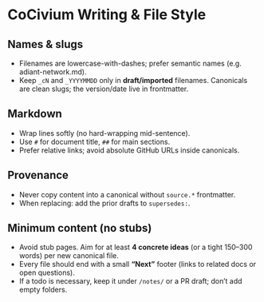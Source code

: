 # CoCivium Writing & File Style

## Names & slugs
- Filenames are lowercase-with-dashes; prefer semantic names (e.g.
adiant-network.md\).
- Keep `_cN` and `_YYYYMMDD` only in **draft/imported** filenames. Canonicals are clean slugs; the version/date live in frontmatter.

## Markdown
- Wrap lines softly (no hard-wrapping mid-sentence).
- Use `#` for document title, `##` for main sections.
- Prefer relative links; avoid absolute GitHub URLs inside canonicals.

## Provenance
- Never copy content into a canonical without `source.*` frontmatter.
- When replacing: add the prior drafts to `supersedes:`.

<!-- STUB-POLICY-START -->
## Minimum content (no stubs)

- Avoid stub pages. Aim for at least **4 concrete ideas** (or a tight 150–300 words) per new canonical file.
- Every file should end with a small **“Next”** footer (links to related docs or open questions).
- If a todo is necessary, keep it under `/notes/` or a PR draft; don’t add empty folders.
<!-- STUB-POLICY-END -->

